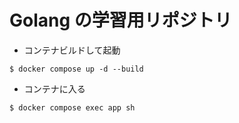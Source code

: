 # Golang の学習用リポジトリ

- コンテナビルドして起動

```shell
$ docker compose up -d --build
```

- コンテナに入る

```shell
$ docker compose exec app sh
```
